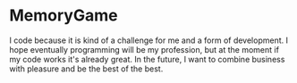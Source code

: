 # MemoryGame
I code because it is kind of a challenge for me and a form of development. I hope eventually programming will be my profession, but at the moment if my code works it's already great. In the future, I want to combine business with pleasure and be the best of the best.

